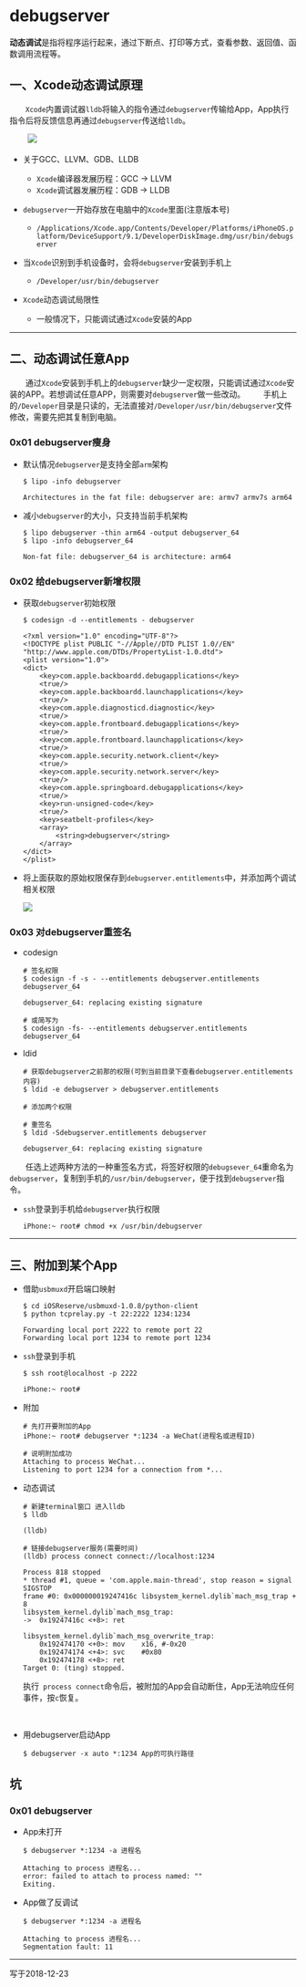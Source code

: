 
# debugserver

**动态调试**是指将程序运行起来，通过下断点、打印等方式，查看参数、返回值、函数调用流程等。

## 一、Xcode动态调试原理

　　`Xcode`内置调试器`lldb`将输入的指令通过`debugserver`传输给App，App执行指令后将反馈信息再通过`debugserver`传送给`lldb`。

　　
![](https://user-gold-cdn.xitu.io/2018/12/23/167da061cf611ade?w=777&h=255&f=png&s=35416)

- 关于GCC、LLVM、GDB、LLDB

    - `Xcode`编译器发展历程：GCC -> LLVM
    - `Xcode`调试器发展历程：GDB -> LLDB
    
- `debugserver`一开始存放在电脑中的`Xcode`里面(注意版本号)

    - `/Applications/Xcode.app/Contents/Developer/Platforms/iPhoneOS.platform/DeviceSupport/9.1/DeveloperDiskImage.dmg/usr/bin/debugserver`
    
- 当`Xcode`识别到手机设备时，会将`debugserver`安装到手机上
 
    - `/Developer/usr/bin/debugserver`

- `Xcode`动态调试局限性

    - 一般情况下，只能调试通过`Xcode`安装的App
    
---

## 二、动态调试任意App

　　通过`Xcode`安装到手机上的`debugserver`缺少一定权限，只能调试通过`Xcode`安装的APP。若想调试任意APP，则需要对`debugserver`做一些改动。
　　手机上的`/Developer`目录是只读的，无法直接对`/Developer/usr/bin/debugserver`文件修改，需要先把其复制到电脑。

### 0x01 debugserver瘦身

- 默认情况`debugserver`是支持全部`arm`架构
    
    ```
    $ lipo -info debugserver
    
    Architectures in the fat file: debugserver are: armv7 armv7s arm64 
    ```
- 减小`debugserver`的大小，只支持当前手机架构


    ```
    $ lipo debugserver -thin arm64 -output debugserver_64
    $ lipo -info debugserver_64 
    
    Non-fat file: debugserver_64 is architecture: arm64
    ```

### 0x02 给debugserver新增权限

- 获取`debugserver`初始权限

    ```
    $ codesign -d --entitlements - debugserver
    
    <?xml version="1.0" encoding="UTF-8"?>
    <!DOCTYPE plist PUBLIC "-//Apple//DTD PLIST 1.0//EN" "http://www.apple.com/DTDs/PropertyList-1.0.dtd">
    <plist version="1.0">
    <dict>
	    <key>com.apple.backboardd.debugapplications</key>
	    <true/>
	    <key>com.apple.backboardd.launchapplications</key>
	    <true/>
	    <key>com.apple.diagnosticd.diagnostic</key>
	    <true/>
	    <key>com.apple.frontboard.debugapplications</key>
	    <true/>
	    <key>com.apple.frontboard.launchapplications</key>
	    <true/>
	    <key>com.apple.security.network.client</key>
	    <true/>
	    <key>com.apple.security.network.server</key>
	    <true/>
	    <key>com.apple.springboard.debugapplications</key>
	    <true/>
	    <key>run-unsigned-code</key>
	    <true/>
	    <key>seatbelt-profiles</key>
	    <array>
		    <string>debugserver</string>
	    </array>
    </dict>
    </plist>
    ```

- 将上面获取的原始权限保存到`debugserver.entitlements`中，并添加两个调试相关权限

    ![](https://user-gold-cdn.xitu.io/2018/12/23/167da43164974a5b?w=503&h=336&f=png&s=71338)

### 0x03 对debugserver重签名

- codesign

    ```
    # 签名权限
    $ codesign -f -s - --entitlements debugserver.entitlements debugserver_64
    
    debugserver_64: replacing existing signature
    
    # 或简写为
    $ codesign -fs- --entitlements debugserver.entitlements debugserver_64
    ```
    
- ldid


    ```
    # 获取debugserver之前那的权限(可到当前目录下查看debugserver.entitlements内容)
    $ ldid -e debugserver > debugserver.entitlements
    
    # 添加两个权限
    
    # 重签名
    $ ldid -Sdebugserver.entitlements debugserver
    
    debugserver_64: replacing existing signature
    ```
　　任选上述两种方法的一种重签名方式，将签好权限的`debugsever_64`重命名为`debugserver`，复制到手机的`/usr/bin/debugserver`，便于找到`debugserver`指令。

- `ssh`登录到手机给`debugserver`执行权限


    ```
    iPhone:~ root# chmod +x /usr/bin/debugserver
    ``` 

---

## 三、附加到某个App

- 借助`usbmuxd`开启端口映射

    ```
    $ cd iOSReserve/usbmuxd-1.0.8/python-client
    $ python tcprelay.py -t 22:2222 1234:1234
    
    Forwarding local port 2222 to remote port 22
    Forwarding local port 1234 to remote port 1234
    ```
- `ssh`登录到手机

    ```
    $ ssh root@localhost -p 2222
    
    iPhone:~ root# 
    ```
- 附加

    ```
    # 先打开要附加的App
    iPhone:~ root# debugserver *:1234 -a WeChat(进程名或进程ID)
    
    # 说明附加成功
    Attaching to process WeChat...
    Listening to port 1234 for a connection from *...
    ```
- 动态调试

    ```
    # 新建terminal窗口 进入lldb
    $ lldb
    
    (lldb)
    
    # 链接debugserver服务(需要时间)
    (lldb) process connect connect://localhost:1234
    
    Process 818 stopped
    * thread #1, queue = 'com.apple.main-thread', stop reason = signal SIGSTOP
    frame #0: 0x000000019247416c libsystem_kernel.dylib`mach_msg_trap + 8
    libsystem_kernel.dylib`mach_msg_trap:
    ->  0x19247416c <+8>: ret    

    libsystem_kernel.dylib`mach_msg_overwrite_trap:
        0x192474170 <+0>: mov    x16, #-0x20
        0x192474174 <+4>: svc    #0x80
        0x192474178 <+8>: ret    
    Target 0: (ting) stopped.
    ```
    执行` process connect`命令后，被附加的App会自动断住，App无法响应任何事件，按`c`恢复。

<br>

- 用debugserver启动App

    ```
    $ debugserver -x auto *:1234 App的可执行路径
    ```    

## 坑

### 0x01 debugserver

- App未打开

    ```
    $ debugserver *:1234 -a 进程名
    
    Attaching to process 进程名...
    error: failed to attach to process named: "" 
    Exiting.
    ```
- App做了反调试

    ```
    $ debugserver *:1234 -a 进程名
    
    Attaching to process 进程名...
    Segmentation fault: 11
    ```

---
写于2018-12-23